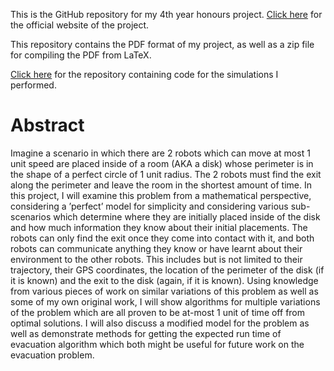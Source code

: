 This is the GitHub repository for my 4th year honours project. [Click here](https://service.scs.carleton.ca/content/honours-project-nicolas-perez-april-17-2019-1037am) for the official website of the project. 

This repository contains the PDF format of my project, as well as a zip file for compiling the PDF from LaTeX.

[Click here](https://github.com/catproof/SimulatingEvacuatingTwoRobotsInADiskViaUnknownExitWithTheRobotsStartingAtArbitraryLocations) for the repository containing code for the simulations I performed.

# Abstract
Imagine a scenario in which there are 2 robots which can move at
most 1 unit speed are placed inside of a room (AKA a disk) whose
perimeter is in the shape of a perfect circle of 1 unit radius. The 2
robots must find the exit along the perimeter and leave the room in
the shortest amount of time. In this project, I will examine this problem from a mathematical perspective, considering a ’perfect’ model
for simplicity and considering various sub-scenarios which determine where they are initially placed inside of the disk and how much
information they know about their initial placements. The robots can
only find the exit once they come into contact with it, and both robots
can communicate anything they know or have learnt about their environment to the other robots. This includes but is not limited to their
trajectory, their GPS coordinates, the location of the perimeter of the
disk (if it is known) and the exit to the disk (again, if it is known).
Using knowledge from various pieces of work on similar variations
of this problem as well as some of my own original work, I will
show algorithms for multiple variations of the problem which are
all proven to be at-most 1 unit of time off from optimal solutions. I
will also discuss a modified model for the problem as well as demonstrate methods for getting the expected run time of evacuation algorithm which both might be useful for future work on the evacuation
problem.


